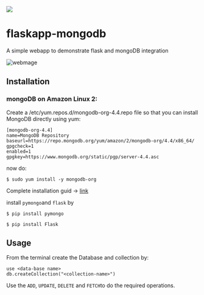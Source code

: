 ![](https://img.shields.io/badge/Python-3-green?style=for-the-badge)

# flaskapp-mongodb

A simple webapp to demonstrate flask and mongoDB integration

![webmage](https://user-images.githubusercontent.com/53041219/207022961-671ed2e8-4447-4ec4-ba28-372a0e0a2377.png)

## Installation 

### mongoDB on Amazon Linux 2:

Create a /etc/yum.repos.d/mongodb-org-4.4.repo file so that you can install MongoDB directly using yum:

```
[mongodb-org-4.4]
name=MongoDB Repository
baseurl=https://repo.mongodb.org/yum/amazon/2/mongodb-org/4.4/x86_64/
gpgcheck=1
enabled=1
gpgkey=https://www.mongodb.org/static/pgp/server-4.4.asc
```

now  do:

```
$ sudo yum install -y mongodb-org
```

Complete installation guid -> [link](https://docs.mongodb.com/manual/administration/install-community/)

install `pymongo`and `flask` by 

```
$ pip install pymongo
```

```
$ pip install Flask
```

## Usage

From the terminal create the Database and collection by:

```
use <data-base name>
db.createCollection("<collection-name>")
```

Use the `ADD`, `UPDATE`, `DELETE` and `FETCH`to do the required operations.
